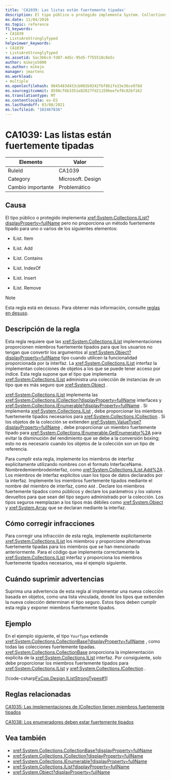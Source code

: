 ```yaml
---
title: 'CA1039: Las listas están fuertemente tipadas'
description: El tipo público o protegido implementa System. Collections. IList pero no proporciona un método fuertemente tipado.
ms.date: 11/04/2016
ms.topic: reference
f1_keywords:
- CA1039
- ListsAreStronglyTyped
helpviewer_keywords:
- CA1039
- ListsAreStronglyTyped
ms.assetid: 5ac366c4-fd87-4d5c-95d5-f755510c8e5c
author: mikejo5000
ms.author: mikejo
manager: jmartens
ms.workload:
- multiple
ms.openlocfilehash: 9845483d433cb002b9242fbf8b1fe15e36ce978d
ms.sourcegitcommit: 8590cf6b3351e82827fd21159beefef0c02bf162
ms.translationtype: MT
ms.contentlocale: es-ES
ms.lasthandoff: 03/08/2021
ms.locfileid: "102467836"
---
```

# <a name="ca1039-lists-are-strongly-typed"></a>CA1039: Las listas están fuertemente tipadas

|Elemento|Valor|
|-|-|
|RuleId|CA1039|
|Category|Microsoft. Design|
|Cambio importante|Problemático|

## <a name="cause"></a>Causa

El tipo público o protegido implementa <xref:System.Collections.IList?displayProperty=fullName> pero no proporciona un método fuertemente tipado para uno o varios de los siguientes elementos:

- IList. Item

- IList. Add

- IList. Contains

- IList. IndexOf

- IList. Insert

- IList. Remove

> [!NOTE]
> Esta regla está en desuso. Para obtener más información, consulte [reglas en desuso](fxcop-unported-deprecated-rules.md).

## <a name="rule-description"></a>Descripción de la regla

Esta regla requiere que las <xref:System.Collections.IList> implementaciones proporcionen miembros fuertemente tipados para que los usuarios no tengan que convertir los argumentos al <xref:System.Object?displayProperty=fullName> tipo cuando utilicen la funcionalidad proporcionada por la interfaz. La <xref:System.Collections.IList> interfaz la implementan colecciones de objetos a los que se puede tener acceso por índice. Esta regla supone que el tipo que implementa <xref:System.Collections.IList> administra una colección de instancias de un tipo que es más seguro que <xref:System.Object> .

<xref:System.Collections.IList> implementa las <xref:System.Collections.ICollection?displayProperty=fullName> interfaces y <xref:System.Collections.IEnumerable?displayProperty=fullName> . Si implementa <xref:System.Collections.IList> , debe proporcionar los miembros fuertemente tipados necesarios para <xref:System.Collections.ICollection> . Si los objetos de la colección se extienden <xref:System.ValueType?displayProperty=fullName> , debe proporcionar un miembro fuertemente tipado para <xref:System.Collections.IEnumerable.GetEnumerator%2A> para evitar la disminución del rendimiento que se debe a la conversión boxing; esto no es necesario cuando los objetos de la colección son un tipo de referencia.

Para cumplir esta regla, implemente los miembros de interfaz explícitamente utilizando nombres con el formato InterfaceName. Nombredemiembrodeinterfaz, como <xref:System.Collections.IList.Add%2A> . Los miembros de interfaz explícitos usan los tipos de datos declarados por la interfaz. Implemente los miembros fuertemente tipados mediante el nombre del miembro de interfaz, como `Add` . Declare los miembros fuertemente tipados como públicos y declare los parámetros y los valores devueltos para que sean del tipo seguro administrado por la colección. Los tipos seguros reemplazan a los tipos más débiles como <xref:System.Object> y <xref:System.Array> que se declaran mediante la interfaz.

## <a name="how-to-fix-violations"></a>Cómo corregir infracciones
Para corregir una infracción de esta regla, implemente explícitamente <xref:System.Collections.IList> los miembros y proporcione alternativas fuertemente tipadas para los miembros que se han mencionado anteriormente. Para el código que implementa correctamente la <xref:System.Collections.IList> interfaz y proporciona los miembros fuertemente tipados necesarios, vea el ejemplo siguiente.

## <a name="when-to-suppress-warnings"></a>Cuándo suprimir advertencias
Suprima una advertencia de esta regla al implementar una nueva colección basada en objetos, como una lista vinculada, donde los tipos que extienden la nueva colección determinan el tipo seguro. Estos tipos deben cumplir esta regla y exponer miembros fuertemente tipados.

## <a name="example"></a>Ejemplo
En el ejemplo siguiente, el tipo `YourType` extiende <xref:System.Collections.CollectionBase?displayProperty=fullName> , como todas las colecciones fuertemente tipadas. <xref:System.Collections.CollectionBase> proporciona la implementación explícita de la <xref:System.Collections.IList> interfaz. Por consiguiente, solo debe proporcionar los miembros fuertemente tipados para <xref:System.Collections.IList> y <xref:System.Collections.ICollection> .

[!code-csharp[FxCop.Design.IListStrongTypes#1](../code-quality/codesnippet/CSharp/ca1039-lists-are-strongly-typed_1.cs)]

## <a name="related-rules"></a>Reglas relacionadas
[CA1035: Las implementaciones de ICollection tienen miembros fuertemente tipados](../code-quality/ca1035.md)

[CA1038: Los enumeradores deben estar fuertemente tipados](../code-quality/ca1038.md)

## <a name="see-also"></a>Vea también

- <xref:System.Collections.CollectionBase?displayProperty=fullName>
- <xref:System.Collections.ICollection?displayProperty=fullName>
- <xref:System.Collections.IEnumerable?displayProperty=fullName>
- <xref:System.Collections.IList?displayProperty=fullName>
- <xref:System.Object?displayProperty=fullName>
